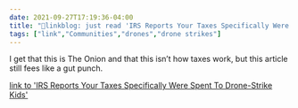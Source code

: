 ```yaml
---
date: 2021-09-27T17:19:36-04:00
title: "🔗linkblog: just read 'IRS Reports Your Taxes Specifically Were Spent To Drone-Strike Kids'"
tags: ["link","Communities","drones","drone strikes"]
---
```

I get that this is The Onion and that this isn’t how taxes work, but this article still fees like a gut punch.
 
[link to 'IRS Reports Your Taxes Specifically Were Spent To Drone-Strike Kids'](https://www.theonion.com/irs-reports-your-taxes-specifically-were-spent-to-drone-1847752908)
